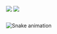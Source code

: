 
<div>
<img align="top" widht="47%" src="https://github-readme-stats.vercel.app/api?username=Marcos-Auguusto&show_icons=true&theme=react" />
<img align="top" widht="47%" src="https://github-readme-stats.vercel.app/api/top-langs/?username=Marcos-Auguusto&layout=compact&theme=react"/>

</div>                                          


##

![Snake animation](https://github.com/Marcos-Auguusto/Marcos-Auguusto/blob/output/github-contribution-grid-snake.svg)

